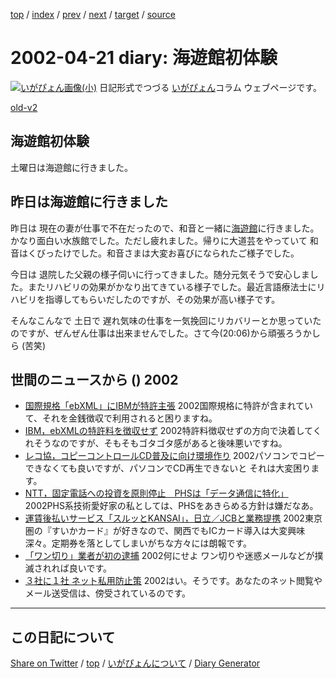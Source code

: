 [top](https://igapyon.github.io/diary/) 
 / [index](https://igapyon.github.io/diary/2002/index.html) 
 / [prev](https://igapyon.github.io/diary/2002/ig020419.html) 
 / [next](https://igapyon.github.io/diary/2002/ig020428.html) 
 / [target](https://igapyon.github.io/diary/2002/ig020421.html) 
 / [source](https://github.com/igapyon/diary/blob/gh-pages/2002/ig020421.html.src.md) 

2002-04-21 diary: 海遊館初体験
=====================================================================================================
[![いがぴょん画像(小)](https://igapyon.github.io/diary/images/iga200306s.jpg "いがぴょん")](https://igapyon.github.io/diary/memo/memoigapyon.html) 日記形式でつづる [いがぴょん](https://igapyon.github.io/diary/memo/memoigapyon.html)コラム ウェブページです。

[old-v2](ig020421-orig.html)

## 海遊館初体験

土曜日は海遊館に行きました。


## 昨日は海遊館に行きました

昨日は 現在の妻が仕事で不在だったので、和音と一緒に[海遊館](http://www.kaiyukan.com/index.html)に行きました。かなり面白い水族館でした。ただし疲れました。帰りに大道芸をやっていて 和音はくびったけでした。和音さまは大変お喜びになられたご様子でした。

今日は 退院した父親の様子伺いに行ってきました。随分元気そうで安心しました。またリハビリの効果がかなり出てきている様子でした。最近言語療法士にリハビリを指導してもらいだしたのですが、その効果が高い様子です。

そんなこんなで 土日で 遅れ気味の仕事を一気挽回にリカバリーとか思っていたのですが、ぜんぜん仕事は出来ませんでした。さて今(20:06)から頑張ろうかしら (苦笑)

## 世間のニュースから () 2002

* [国際規格「ebXML」にIBMが特許主張](http://www.zdnet.co.jp/news/0204/18/b_0417_11.html)  2002国際規格に特許が含まれていて、それを金銭徴収で利用されると困りますね。
* [IBM，ebXMLの特許料を徴収せず](http://www.zdnet.co.jp/news/0204/20/b_0419_01.html)  2002特許料徴収せずの方向で決着してくれそうなのですが、そもそもゴタゴタ感があると後味悪いですね。
* [レコ協，コピーコントロールCD普及に向け環境作り](http://www.zdnet.co.jp/news/0204/18/cccd_riaj.html)  2002パソコンでコピーできなくても良いですが、パソコンでCD再生できないと それは大変困ります。
* [NTT，固定電話への投資を原則停止　PHSは「データ通信に特化」](http://www.zdnet.co.jp/news/bursts/0204/19/04.html)  2002PHS系技術愛好家の私としては、PHSをあきらめる方針は嫌だなあ。
* [運賃後払いサービス「スルッとKANSAI」，日立／JCBと業務提携](http://www.zdnet.co.jp/news/bursts/0204/19/02.html)  2002東京圏の『すいかカード』が好きなので、関西でもICカード導入は大変興味深々。定期券を落としてしまいがちな方々には朗報です。
* [「ワン切り」業者が初の逮捕](http://www.zdnet.co.jp/news/bursts/0204/19/07.html)  2002何にせよ ワン切りや迷惑メールなどが撲滅されれば良いです。
* [３社に１社 ネット私用防止策](http://www.nhk.or.jp/news/2002/04/21/grri84000000bptq.html)  2002はい。そうです。あなたのネット閲覧やメール送受信は、傍受されているのです。

----------------------------------------------------------------------------------------------------

## この日記について

[Share on Twitter](https://twitter.com/intent/tweet?hashtags=igapyon%2Cdiary%2C%E3%81%84%E3%81%8C%E3%81%B4%E3%82%87%E3%82%93&text=%E6%B5%B7%E9%81%8A%E9%A4%A8%E5%88%9D%E4%BD%93%E9%A8%93&url=https%3A%2F%2Figapyon.github.io%2Fdiary%2F2002%2Fig020421.html) / [top](https://igapyon.github.io/diary/) / [いがぴょんについて](https://igapyon.github.io/diary/memo/memoigapyon.html) / [Diary Generator](https://github.com/igapyon/igapyonv3)
